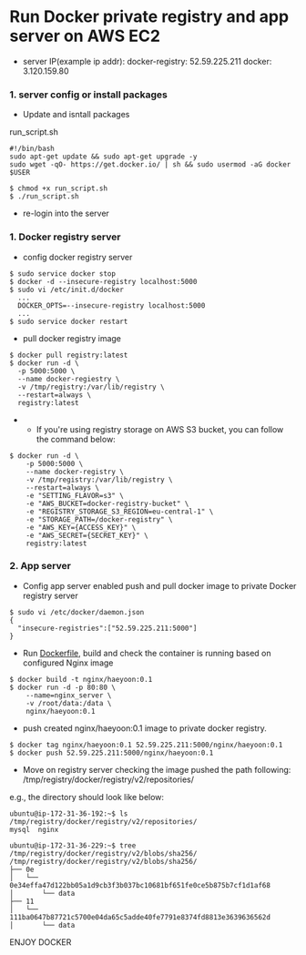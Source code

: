 # Run Docker private registry and app server on AWS EC2

- server IP(example ip addr):
  docker-registry: 52.59.225.211
  docker: 3.120.159.80

### 1. server config or install packages

- Update and isntall packages

run_script.sh
```
#!/bin/bash
sudo apt-get update && sudo apt-get upgrade -y
sudo wget -qO- https://get.docker.io/ | sh && sudo usermod -aG docker $USER

$ chmod +x run_script.sh
$ ./run_script.sh
```

- re-login into the server

### 1. Docker registry server

- config docker registry server
```
$ sudo service docker stop
$ docker -d --insecure-registry localhost:5000
$ sudo vi /etc/init.d/docker
  ...
  DOCKER_OPTS=--insecure-registry localhost:5000
  ...
$ sudo service docker restart
```

- pull docker registry image
```
$ docker pull registry:latest
$ docker run -d \
  -p 5000:5000 \
  --name docker-regiestry \
  -v /tmp/registry:/var/lib/registry \
  --restart=always \
  registry:latest
```

- * If you're using registry storage on AWS S3 bucket, you can follow the command below:
```
$ docker run -d \
    -p 5000:5000 \
    --name docker-registry \
    -v /tmp/registry:/var/lib/registry \
    --restart=always \
    -e "SETTING_FLAVOR=s3" \
    -e "AWS_BUCKET=docker-registry-bucket" \
    -e "REGISTRY_STORAGE_S3_REGION=eu-central-1" \
    -e "STORAGE_PATH=/docker-registry" \
    -e "AWS_KEY={ACCESS_KEY}" \
    -e "AWS_SECRET={SECRET_KEY}" \
    registry:latest
```

### 2. App server



- Config app server enabled push and pull docker image to private Docker registry server
```
$ sudo vi /etc/docker/daemon.json
{
  "insecure-registries":["52.59.225.211:5000"]
}
```

- Run [Dockerfile](Dockerfile), build and check the container is running based on configured Nginx image
```
$ docker build -t nginx/haeyoon:0.1
$ docker run -d -p 80:80 \
    --name=nginx_server \
    -v /root/data:/data \
    nginx/haeyoon:0.1
```
 - push created nginx/haeyoon:0.1 image to private docker registry.
 ```
 $ docker tag nginx/haeyoon:0.1 52.59.225.211:5000/nginx/haeyoon:0.1
 $ docker push 52.59.225.211:5000/nginx/haeyoon:0.1
 ```

 - Move on registry server checking the image pushed the path following:
      /tmp/registry/docker/registry/v2/repositories/

e.g., the directory should look like below:
```
ubuntu@ip-172-31-36-192:~$ ls /tmp/registry/docker/registry/v2/repositories/
mysql  nginx

ubuntu@ip-172-31-36-229:~$ tree /tmp/registry/docker/registry/v2/blobs/sha256/
/tmp/registry/docker/registry/v2/blobs/sha256/
├── 0e
│   └── 0e34effa47d122bb05a1d9cb3f3b037bc10681bf651fe0ce5b875b7cf1d1af68
│       └── data
├── 11
│   └── 111ba0647b87721c5700e04da65c5adde40fe7791e8374fd8813e3639636562d
│       └── data
```
ENJOY DOCKER
